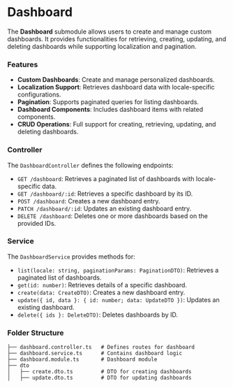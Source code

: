 # Dashboard

The **Dashboard** submodule allows users to create and manage custom dashboards. It provides functionalities for retrieving, creating, updating, and deleting dashboards while supporting localization and pagination.

### Features

- **Custom Dashboards**: Create and manage personalized dashboards.
- **Localization Support**: Retrieves dashboard data with locale-specific configurations.
- **Pagination**: Supports paginated queries for listing dashboards.
- **Dashboard Components**: Includes dashboard items with related components.
- **CRUD Operations**: Full support for creating, retrieving, updating, and deleting dashboards.

### Controller

The `DashboardController` defines the following endpoints:

- `GET /dashboard`: Retrieves a paginated list of dashboards with locale-specific data.
- `GET /dashboard/:id`: Retrieves a specific dashboard by its ID.
- `POST /dashboard`: Creates a new dashboard entry.
- `PATCH /dashboard/:id`: Updates an existing dashboard entry.
- `DELETE /dashboard`: Deletes one or more dashboards based on the provided IDs.

### Service

The `DashboardService` provides methods for:

- `list(locale: string, paginationParams: PaginationDTO)`: Retrieves a paginated list of dashboards.
- `get(id: number)`: Retrieves details of a specific dashboard.
- `create(data: CreateDTO)`: Creates a new dashboard entry.
- `update({ id, data }: { id: number; data: UpdateDTO })`: Updates an existing dashboard.
- `delete({ ids }: DeleteDTO)`: Deletes dashboards by ID.

### Folder Structure

```plaintext
├── dashboard.controller.ts   # Defines routes for dashboard
├── dashboard.service.ts      # Contains dashboard logic
├── dashboard.module.ts       # Dashboard module
├── dto
│   ├── create.dto.ts         # DTO for creating dashboards
│   ├── update.dto.ts         # DTO for updating dashboards
```
